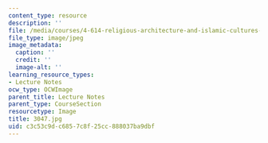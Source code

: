 ```yaml
---
content_type: resource
description: ''
file: /media/courses/4-614-religious-architecture-and-islamic-cultures-fall-2002/c3c53c9dc6857c8f25cc888037ba9dbf_3047.jpg
file_type: image/jpeg
image_metadata:
  caption: ''
  credit: ''
  image-alt: ''
learning_resource_types:
- Lecture Notes
ocw_type: OCWImage
parent_title: Lecture Notes
parent_type: CourseSection
resourcetype: Image
title: 3047.jpg
uid: c3c53c9d-c685-7c8f-25cc-888037ba9dbf
---
```

